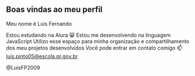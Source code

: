 ## Boas vindas ao meu perfil 
Meu nome é Luis Fernando

Estou estudando na Alura 😸
Estou me desenvolvendo na linguagem JavaScript
Utilizo esse espaço para minha organização e compartilhamento dos meu projetos desenvolvidos
Você pode entrar em contato comigo 📫
luis.pinto05@escola.pr.gov.br

@LuisFP2009
